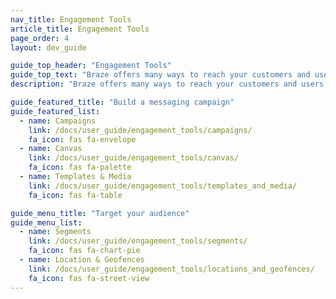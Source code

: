 ```yaml
---
nav_title: Engagement Tools
article_title: Engagement Tools
page_order: 4
layout: dev_guide

guide_top_header: "Engagement Tools"
guide_top_text: "Braze offers many ways to reach your customers and users with our campaign and Canvas tools. You can also optimize for consistency (and upload images and other content) using our Templates & Media tools. From there, you can create Segments and Geofences to target your audience by location or other attributes. <br> <br> If you're looking for the channels you can send using Braze's Canvas and campaigns, check out our <a href='/docs/user_guide/message_building_by_channel/'>Message Building by Channel</a> section."
description: "Braze offers many ways to reach your customers and users with our campaigns, Canvas, and segmentation tools. You can also optimize for consistency using our Templates & Media tools."

guide_featured_title: "Build a messaging campaign"
guide_featured_list:
  - name: Campaigns
    link: /docs/user_guide/engagement_tools/campaigns/
    fa_icon: fas fa-envelope
  - name: Canvas
    link: /docs/user_guide/engagement_tools/canvas/
    fa_icon: fas fa-palette
  - name: Templates & Media
    link: /docs/user_guide/engagement_tools/templates_and_media/
    fa_icon: fas fa-table

guide_menu_title: "Target your audience"
guide_menu_list:
  - name: Segments
    link: /docs/user_guide/engagement_tools/segments/
    fa_icon: fas fa-chart-pie
  - name: Location & Geofences
    link: /docs/user_guide/engagement_tools/locations_and_geofences/
    fa_icon: fas fa-street-view
---
```


